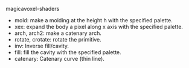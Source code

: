 magicavoxel-shaders

* mold: make a molding at the height h with the specified palette.
* xex: expand the body a pixel along x axis with the specified palette.
* arch, arch2: make a catenary arch.
* rotate, crotate: rotate the primitive.
* inv: Inverse fill/cavity.
* fill: fill the cavity with the specified palette.
* catenary: Catenary curve (thin line).
